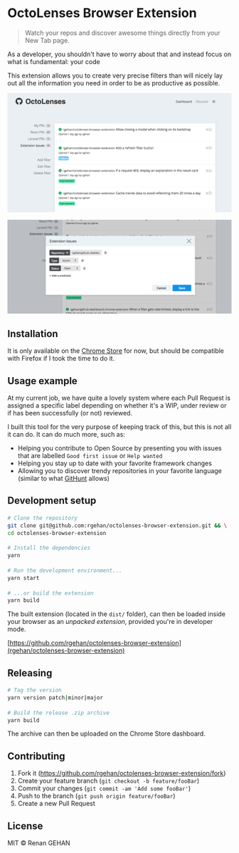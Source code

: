 # OctoLenses Browser Extension

> Watch your repos and discover awesome things directly from your New Tab page.

As a developer, you shouldn't have to worry about that and instead focus on what
is fundamental: your code

This extension allows you to create very precise filters than will nicely lay
out all the information you need in order to be as productive as possible.

![](.github/dashboard_screenshot.png)

![](.github/filter_editor_screenshot.png)

## Installation

It is only available on the [Chrome Store](https://chrome.google.com/webstore/detail/octolenses/ghlblfakaklgkdmfejdlffbmpcaidoci) for now, but should be compatible with Firefox if I took the time to do it.

## Usage example

At my current job, we have quite a lovely system where each Pull Request is
assigned a specific label depending on whether it's a WIP, under review or
if has been successfully (or not) reviewed.

I built this tool for the very purpose of keeping track of this, but this is not
all it can do. It can do much more, such as:

- Helping you contribute to Open Source by presenting you with issues that are
  labelled `Good first issue` or `Help wanted`
- Helping you stay up to date with your favorite framework changes
- Allowing you to discover trendy repositories in your favorite language
  (similar to what [GitHunt](https://github.com/kamranahmedse/githunt) allows)

## Development setup

```sh
# Clone the repository
git clone git@github.com:rgehan/octolenses-browser-extension.git && \
cd octolenses-browser-extension

# Install the dependencies
yarn

# Run the development environment...
yarn start

# ...or build the extension
yarn build
```

The built extension (located in the `dist/` folder), can then be loaded inside
your browser as an _unpacked extension_, provided you're in developer mode.

[https://github.com/rgehan/octolenses-browser-extension](rgehan/octolenses-browser-extension)

## Releasing

```sh
# Tag the version
yarn version patch|minor|major

# Build the release .zip archive
yarn build
```

The archive can then be uploaded on the Chrome Store dashboard.

## Contributing

1. Fork it (<https://github.com/rgehan/octolenses-browser-extension/fork>)
2. Create your feature branch (`git checkout -b feature/fooBar`)
3. Commit your changes (`git commit -am 'Add some fooBar'`)
4. Push to the branch (`git push origin feature/fooBar`)
5. Create a new Pull Request

## License

MIT © Renan GEHAN
